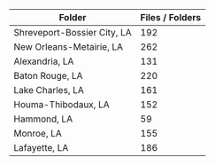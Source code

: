 | Folder                      |   Files / Folders |
|-----------------------------|-------------------|
| Shreveport-Bossier City, LA |               192 |
| New Orleans-Metairie, LA    |               262 |
| Alexandria, LA              |               131 |
| Baton Rouge, LA             |               220 |
| Lake Charles, LA            |               161 |
| Houma-Thibodaux, LA         |               152 |
| Hammond, LA                 |                59 |
| Monroe, LA                  |               155 |
| Lafayette, LA               |               186 |